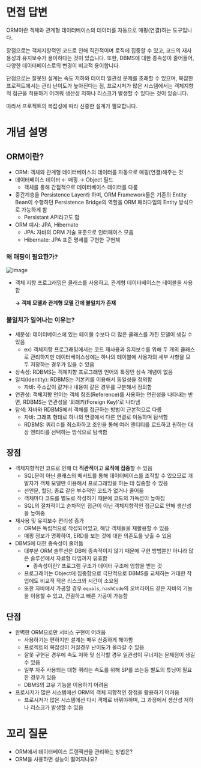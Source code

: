 # 면접 답변

ORM이란 객체와 관계형 데이터베이스의 데이터를 자동으로 매핑(연결)하는 도구입니다.

장점으로는 객체지향적인 코드로 인해 직관적이며 로직에 집중할 수 있고, 코드의 재사용성과 유지보수가 용이하다는 것이 있습니다. 또한, DBMS에 대한 종속성이 줄어들어, 다양한 데이터베이스로의 변경이 비교적 용이합니다.

단점으로는 잘못된 설계는 속도 저하와 데이터 일관성 문제를 초래할 수 있으며, 복잡한 프로젝트에서는 관리 난이도가 높아진다는 점, 프로시저가 많은 시스템에서는 객체지향적 접근을 적용하기 어려워 생산성 저하나 리스크가 발생할 수 있다는 것이 있습니다.

따라서 프로젝트의 복잡성에 따라 신중한 설계가 필요합니다.

# 개념 설명

## ORM이란?

- ORM: 객체와 관계형 데이터베이스의 데이터를 자동으로 매핑(연결)해주는 것
- 데이터베이스 데이터 ← 매핑 → Object 필드
    - 객체를 통해 간접적으로 데이터베이스 데이터를 다룸
- 중간계층을 Persistence Layer라 하며, ORM Framework들은 기존의 Entity Bean이 수행하던 Persistence Bridge의 역할을 ORM 패러다임의 Entity 방식으로 가능하게 함
    - Persistant API라고도 함
- ORM 예시: JPA, Hibernate
    - JPA: 자바의 ORM 기술 표준으로 인터페이스 모음
    - Hibernate: JPA 표준 명세를 구현한 구현체

### 왜 매핑이 필요한가?

![Image](https://github.com/user-attachments/assets/5fe3e58e-9763-4c22-ac2b-db215bb1a4e0)

- 객체 지향 프로그래밍은 클래스를 사용하고, 관계형 데이터베이스는 테이블을 사용함
    
    **→ 객체 모델과 관계형 모델 간에 불일치가 존재**
    

### 불일치가 일어나는 이유는?

- 세분성:  데이터베이스에 있는 테이블 수보다 더 많은 클래스를 가진 모델이 생길 수 있음
    - ex) 객체지향 프로그래밍에서는 코드 재사용과 유지보수를 위해 두 개의 클래스로 관리하지만 데이터베이스상에는 하나의 테이블에 사용자의 세부 사항을 모두 저장하는 경우가 있을 수 있음
- 상속성: RDBMS는 객체지향 프로그래밍 언어의 특징인 상속 개념이 없음
- 일치(Identity): RDBMS는 기본키를 이용해서 동일성을 정의함
    - 자바: 주소값이 같거나 내용이 같은 경우를 구분해서 정의함
- 연관성: 객체지향 언어는 객체 참조(Reference)를 사용하는 연관성을 나타내는 반면, RDBMS는 연관성을 ‘외래키(Foreign Key)’로 나타냄
- 탐색: 자바와 RDBMS에서 객체를 접근하는 방법이 근본적으로 다름
    - 자바: 그래프 형태로 하나의 연결에서 다른 연결로 이동하며 탐색함
    - RDBMS: 쿼리수를 최소화하고 조인을 통해 여러 엔티티를 로드하고 원하는 대상 엔티티를 선택하는 방식으로 탐색함

## 장점

- 객체지향적인 코드로 인해 더 **직관적**이고 **로직에 집중**할 수 있음
    - SQL문이 아닌 클래스의 메서드를 통해 데이터베이스를 조작할 수 있으므로 개발자가 객체 모델만 이용해서 프로그래밍을 하는 데 집중할 수 있음
    - 선언문, 할당, 종료 같은 부수적인 코드가 없거나 줄어듦
    - 객체마다 코드를 별도로 작성하기 때문에 코드의 가독성이 높아짐
    - SQL의 절차적이고 순차적인 접근이 아닌 객체지향적인 접근으로 인해 생산성을 높여줌
- 재사용 및 유지보수 편리성 증가
    - ORM은 독립적으로 작성되어있고, 해당 객체들을 재활용할 수 있음
    - 매핑 정보가 명확하여, ERD를 보는 것에 대한 의존도를 낮출 수 있음
- DBMS에 대한 종속성이 줄어듦
    - 대부분 ORM 솔루션은 DB에 종속적이지 않기 때문에 구현 방법뿐만 아니라 많은 솔루션에서 자료형 타입까지 유효함
        - 종속성이란? 프로그램 구조가 데이터 구조에 영향을 받는 것
    - 프로그래머는 Object에 집중함으로 극단적으로 DBMS를 교체하는 거대한 작업에도 비교적 적은 리스크와 시간이 소요됨
    - 또한 자바에서 가공할 경우 `equals`, `hashCode`의 오버라이드 같은 자바의 기능을 이용할 수 있고, 간결하고 빠른 가공이 가능함

## 단점

- 완벽한 ORM으로만 서비스 구현이 어려움
    - 사용하기는 편하지만 설계는 매우 신중하게 해야함
    - 프로젝트의 복잡성이 커질경우 난이도가 올라갈 수 있음
    - 잘못 구현된 경우에 속도 저하 및 심각할 경우 일관성이 무너지는 문제점이 생길 수 있음
    - 일부 자주 사용되는 대형 쿼리는 속도를 위해 SP를 쓰는등 별도의 튜닝이 필요한 경우가 있음
    - DBMS의 고유 기능을 이용하기 어려움
- 프로시저가 많은 시스템에선 ORM의 객체 지향적인 장점을 활용하기 어려움
    - 프로시저가 많은 시스템에선 다시 객체로 바꿔야하며, 그 과정에서 생산성 저하나 리스크가 발생할 수 있음

# 꼬리 질문
- ORM에서 데이터베이스 트랜잭션을 관리하는 방법은?
- ORM을 사용하면 성능이 떨어지나요?

